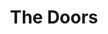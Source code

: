 ---
title: "The Doors"
summary: "The Doors were an American rock band formed in Los Angeles in 1965, with vocalist Jim Morrison, keyboardist Ray Manzarek, guitarist Robby Krieger, and drummer John Densmore. They were among the most influential and controversial rock acts of the 1960s, partly due to Morrison's lyrics and voice, along with his erratic stage persona. The group is widely regarded as an important figure of the era's counterculture.The band took its name from the title of Aldous Huxley's book The Doors of Perception, itself a reference to a quote by William Blake. After signing with Elektra Records in 1966, the Doors with Morrison recorded and released six studio albums in five years, some of which are generally considered among the greatest of all time, including their self-titled debut , Strange Days , and L.A. Woman . Dubbed the \"Kings of Acid Rock\", they were one of the most successful bands during that time and by 1972 the Doors had sold over 4 million albums domestically and nearly 8 million singles.Morrison died in uncertain circumstances in 1971. The band continued as a trio until disbanding in 1973. They released three more albums in the 1970s, one of which featured earlier recordings by Morrison, and over the decades reunited on stage in various configurations. In 2002, Manzarek, Krieger, and Ian Astbury of the Cult on vocals started performing as \"The Doors of the 21st Century\". Densmore and the Morrison estate successfully sued them over the use of the band's name. After a short time as Riders on the Storm, they settled on the name Manzarek–Krieger and toured until Manzarek's death in 2013.
The Doors were the first American band to accumulate eight consecutive gold LPs. According to the RIAA, they have sold 34 million albums in the United States and over 100 million records worldwide, making them one of the best-selling bands of all time. The Doors have been listed as one of the greatest artists of all time by magazines including Rolling Stone, which ranked them 41st on its list of the \"100 Greatest Artists of All Time\". In 1993, they were inducted into the Rock and Roll Hall of Fame."
image: "the-doors.jpg"
apple_music_artist_url: "https://music.apple.com/gb/artist/the-doors/1248588"
wikipedia_url: "https://en.wikipedia.org/wiki/The_Doors"
---